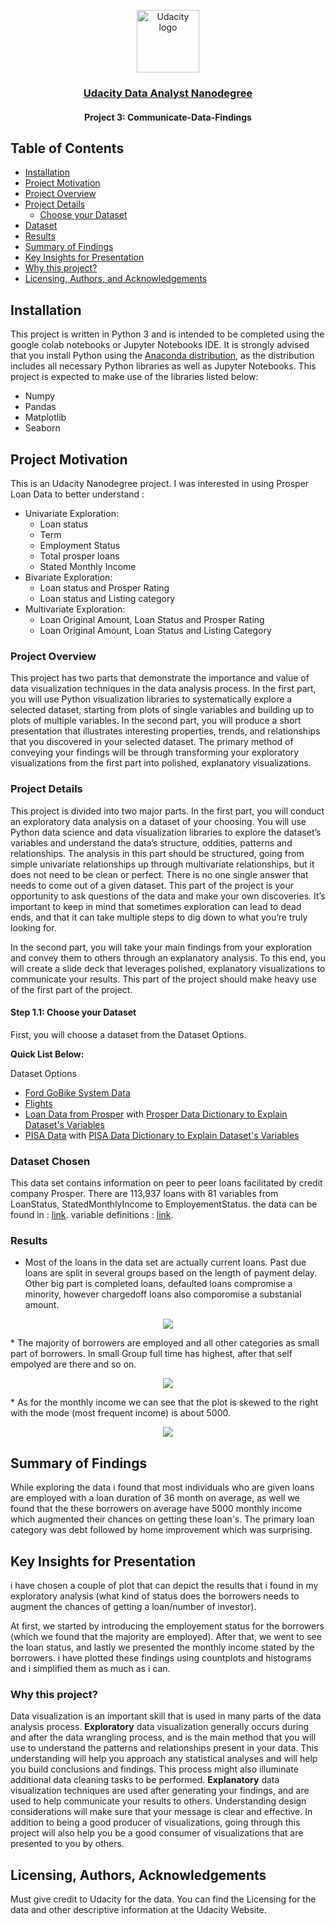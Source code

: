 <p align="center">
  <a href="https://www.udacity.com/">
    <img src='https://course_report_production.s3.amazonaws.com/rich/rich_files/rich_files/5511/s300/udacity-logo.png' alt="Udacity logo" width = 100px>
   </a>
</p>
<h3 align="center"><a href='https://www.udacity.com/course/data-analyst-nanodegree--nd002'> Udacity Data Analyst Nanodegree </a></h3>
<h4 align="center">Project 3: Communicate-Data-Findings</h4>

## Table of Contents
- [Installation](#installation)
- [Project Motivation](#motivation)
- [Project Overview](#po)
- [Project Details](#pd)
  - [Choose your Dataset](#choose)
- [Dataset](#dataset)
- [Results](#results)
- [Summary of Findings](#Sof)
- [Key Insights for Presentation](#kip)
- [Why this project?](#p) 
- [Licensing, Authors, and Acknowledgements](#licensing)

## Installation <a name="installation"></a>
This project is written in Python 3 and is intended to be completed using the google colab notebooks or Jupyter Notebooks IDE. It is strongly advised that you install Python using the [Anaconda distribution](https://www.anaconda.com/distribution/), as the distribution includes all necessary Python libraries as well as Jupyter Notebooks. This project is expected to make use of the libraries listed below:

- Numpy
- Pandas
- Matplotlib
- Seaborn

## Project Motivation <a name="motivation"></a>

This is an Udacity Nanodegree project. I was interested in using Prosper Loan Data to better understand : </br>
- Univariate Exploration:
  - Loan status
  - Term
  - Employment Status
  - Total prosper loans
  - Stated Monthly Income
- Bivariate Exploration:
  - Loan status and Prosper Rating
  - Loan status and Listing category
- Multivariate Exploration:
  - Loan Original Amount, Loan Status and Prosper Rating
  - Loan Original Amount, Loan Status and Listing Category
  
### Project Overview <a name="po"></a>

This project has two parts that demonstrate the importance and value of data visualization techniques in the data analysis process. In the first part, you will use Python visualization libraries to systematically explore a selected dataset, starting from plots of single variables and building up to plots of multiple variables. In the second part, you will produce a short presentation that illustrates interesting properties, trends, and relationships that you discovered in your selected dataset. The primary method of conveying your findings will be through transforming your exploratory visualizations from the first part into polished, explanatory visualizations.


### Project Details <a name="pd"></a>

This project is divided into two major parts. In the first part, you will conduct an exploratory data analysis on a dataset of your choosing. You will use Python data science and data visualization libraries to explore the dataset’s variables and understand the data’s structure, oddities, patterns and relationships. The analysis in this part should be structured, going from simple univariate relationships up through multivariate relationships, but it does not need to be clean or perfect. There is no one single answer that needs to come out of a given dataset. This part of the project is your opportunity to ask questions of the data and make your own discoveries. It’s important to keep in mind that sometimes exploration can lead to dead ends, and that it can take multiple steps to dig down to what you’re truly looking for.

In the second part, you will take your main findings from your exploration and convey them to others through an explanatory analysis. To this end, you will create a slide deck that leverages polished, explanatory visualizations to communicate your results. This part of the project should make heavy use of the first part of the project. 

#### Step 1.1: Choose your Dataset <a name="choose"></a>

First, you will choose a dataset from the Dataset Options.

**Quick List Below:**

Dataset Options

* [Ford GoBike System Data](https://www.google.com/url?q=https://www.fordgobike.com/system-data&sa=D&ust=1554486256012000)
* [Flights](https://www.google.com/url?q=http://stat-computing.org/dataexpo/2009/the-data.html&sa=D&ust=1554486256017000)
* [Loan Data from Prosper](https://www.google.com/url?q=https://s3.amazonaws.com/udacity-hosted-downloads/ud651/prosperLoanData.csv&sa=D&ust=1554486256021000) with [Prosper Data Dictionary to Explain Dataset's Variables](https://www.google.com/url?q=https://docs.google.com/spreadsheet/ccc?key%3D0AllIqIyvWZdadDd5NTlqZ1pBMHlsUjdrOTZHaVBuSlE%26usp%3Dsharing&sa=D&ust=1554486256024000)
* [PISA Data](https://www.google.com/url?q=https://s3.amazonaws.com/udacity-hosted-downloads/ud507/pisa2012.csv.zip&sa=D&ust=1554482573645000) with [PISA Data Dictionary to Explain Dataset's Variables](https://www.google.com/url?q=https://s3.amazonaws.com/udacity-hosted-downloads/ud507/pisadict2012.csv&sa=D&ust=1554482573645000)


### Dataset Chosen <a name="dataset"></a>
This data set contains information on peer to peer loans facilitated by credit company Prosper. There are 113,937 loans with 81 variables from LoanStatus, StatedMonthlyIncome to EmployementStatus.
the data can be found in :  [link](https://s3.amazonaws.com/udacity-hosted-downloads/ud651/prosperLoanData.csv).
variable definitions : [link](https://docs.google.com/spreadsheets/u/0/d/1gDyi_L4UvIrLTEC6Wri5nbaMmkGmLQBk-Yx3z0XDEtI/edit?usp=sharing).

 
### Results <a name="results"></a>

* Most of the loans in the data set are actually current loans. Past due loans are split in several groups based on the length of payment delay. Other big part is completed loans, defaulted loans compromise a minority, however chargedoff loans also comporomise a substanial amount.
<p align = "center">
  <img src="Results/Count of different loan status.PNG">
</p>
* The majority of borrowers are employed and all other categories as small part of borrowers. In small Group full time has highest, after that self empolyed are there and so on.
<p align = "center">
  <img src="Results/Count of different employement status.PNG">
</p>
* As for the monthly income we can see that the plot is skewed to the right with the mode (most frequent income) is about 5000. 
<p align = "center">
  <img src="Results/Monthly income of the borrowers.PNG">
</p>

## Summary of Findings <a name="Sof"></a>

While exploring the data i found that most individuals who are given loans are employed with a loan duration of 36 month on average, as well we found that the these borrowers on average have 5000 monthly income which augmented their chances on getting these loan's.
The primary loan category was debt followed by home improvement which was surprising.

## Key Insights for Presentation <a name="kip"></a>
i have chosen a couple of plot that can depict the results that i found in my exploratory analysis (what kind of status does the borrowers needs to augment the chances of getting a loan/number of investor).

At first, we started by introducing the employement status for the borrowers (which we found that the majority are employed). After that, we went to see the loan status, and lastly we presented the monthly income stated by the borrowers. i have plotted these findings using countplots and histograms and i simplified them as much as i can.
   
### Why this project? <a name="p"></a>

Data visualization is an important skill that is used in many parts of the data analysis process. **Exploratory** data visualization generally occurs during and after the data wrangling process, and is the main method that you will use to understand the patterns and relationships present in your data. This understanding will help you approach any statistical analyses and will help you build conclusions and findings. This process might also illuminate additional data cleaning tasks to be performed. **Explanatory** data visualization techniques are used after generating your findings, and are used to help communicate your results to others. Understanding design considerations will make sure that your message is clear and effective. In addition to being a good producer of visualizations, going through this project will also help you be a good consumer of visualizations that are presented to you by others.


## Licensing, Authors, Acknowledgements<a name="licensing"></a>
Must give credit to Udacity for the data. You can find the Licensing for the data and other descriptive information at the Udacity Website.
